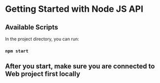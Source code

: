 # Getting Started with Node JS API

## Available Scripts

In the project directory, you can run:

### `npm start`

## After you start, make sure you are connected to Web project first locally